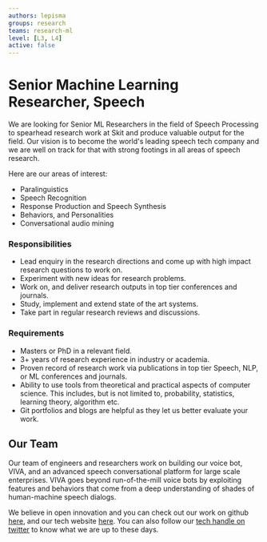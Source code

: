 ```yaml
---
authors: lepisma
groups: research
teams: research-ml
level: [L3, L4]
active: false
---
```


# Senior Machine Learning Researcher, Speech

We are looking for Senior ML Researchers in the field of Speech Processing to
spearhead research work at Skit and produce valuable output for the field. Our
vision is to become the world's leading speech tech company and we are well on
track for that with strong footings in all areas of speech research.

Here are our areas of interest:

+ Paralinguistics
+ Speech Recognition
+ Response Production and Speech Synthesis
+ Behaviors, and Personalities
+ Conversational audio mining

### Responsibilities

+ Lead enquiry in the research directions and come up with high impact research
  questions to work on.
+ Experiment with new ideas for research problems.
+ Work on, and deliver research outputs in top tier conferences and journals.
+ Study, implement and extend state of the art systems.
+ Take part in regular research reviews and discussions.

### Requirements

+ Masters or PhD in a relevant field.
+ 3+ years of research experience in industry or academia.
+ Proven record of research work via publications in top tier Speech, NLP, or ML
  conferences and journals.
+ Ability to use tools from theoretical and practical aspects of computer
  science. This includes, but is not limited to, probability, statistics,
  learning theory, algorithm etc.
+ Git portfolios and blogs are helpful as they let us better evaluate your work.

## Our Team

Our team of engineers and researchers work on building our voice bot, VIVA, and
an advanced speech conversational platform for large scale enterprises. VIVA
goes beyond run-of-the-mill voice bots by exploiting features and behaviors that
come from a deep understanding of shades of human-machine speech dialogs.

We believe in open innovation and you can check out our work on github [here](https://github.com/skit-ai), and
our tech website [here](https://tech.skit.ai/). You can also follow our [tech handle on twitter](https://twitter.com/SkitTech/) to know
what we are up to these days.
